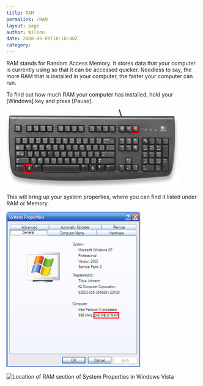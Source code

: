 ```yaml
---
title: RAM
permalink: /RAM
layout: page
author: Wilson
date: 2008-06-09T18:10:40Z
category: 
---
```

RAM stands for Random Access Memory. It stores data that your computer
is currently using so that it can be accessed quicker. Needless to say,
the more RAM that is installed in your computer, the faster your
computer can run.

To find out how much RAM your computer has installed, hold your
\[Windows\] key and press \[Pause\].

![keyboard\_sysprop.jpg](images/keyboard_sysprop.jpg "keyboard_sysprop.jpg")

This will bring up your system properties, where you can find it listed
under RAM or Memory.

![Location of RAM section of System Properties in Windows XP](images/ram_xp.jpg
"Location of RAM section of System Properties in Windows XP")

![Location of RAM section of System Properties in Windows
Vista](ram_vista.jpg
"Location of RAM section of System Properties in Windows Vista")

